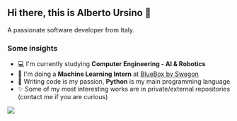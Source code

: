 ## Hi there, this is Alberto Ursino 👋

A passionate software developer from Italy.

### Some insights

- 💻 I'm currently studying **Computer Engineering - AI & Robotics**
- :leaves: I'm doing a **Machine Learning Intern** at  [BlueBox by Swegon](https://www.blueboxcooling.com/it)
- :snake: Writing code is my passion, **Python** is my main programming language
- :sparkles: Some of my most interesting works are in private/external repositories (contact me if you are curious)

![](https://komarev.com/ghpvc/?username=albertoursino&color=blueviolet&style=for-the-badge)

<!--- 
emoji: https://www.webfx.com/tools/emoji-cheat-sheet/
-->
